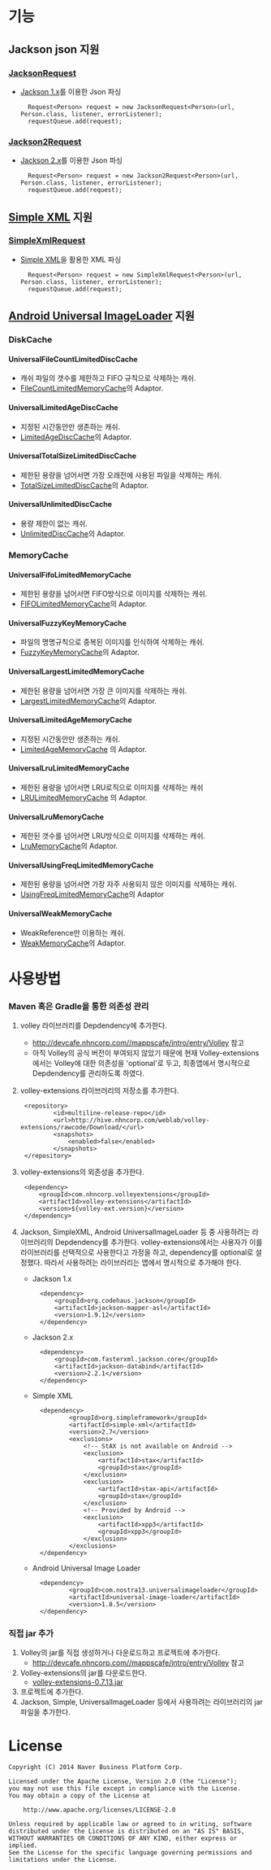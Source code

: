 # 기능
## Jackson json 지원
### [JacksonRequest](code#/VolleyExtensions/src/main/java/com/nhncorp/volleyextensions/request/JacksonRequest.java)
- [Jackson 1.x](http://jackson.codehaus.org/)를 이용한 Json 파싱

		Request<Person> request = new JacksonRequest<Person>(url, Person.class, listener, errorListener);
		requestQueue.add(request);

### [Jackson2Request](code#/VolleyExtensions/src/main/java/com/nhncorp/volleyextensions/request/Jackson2Request.java)
- [Jackson 2.x](http://wiki.fasterxml.com/JacksonHome)를 이용한 Json 파싱

		Request<Person> request = new Jackson2Request<Person>(url, Person.class, listener, errorListener);
		requestQueue.add(request);

## [Simple XML](http://simple.sourceforge.net/) 지원
### [SimpleXmlRequest](code#/VolleyExtensions/src/main/java/com/nhncorp/volleyextensions/request/SimpleXmlRequest.java)
- [Simple XML](http://simple.sourceforge.net/)을 활용한 XML 파싱

		Request<Person> request = new SimpleXmlRequest<Person>(url, Person.class, listener, errorListener);
		requestQueue.add(request);
		
## [Android Universal ImageLoader](https://github.com/nostra13/Android-Universal-Image-Loader) 지원

### DiskCache
#### UniversalFileCountLimitedDiscCache
- 캐쉬 파일의 갯수를 제한하고 FIFO 규칙으로 삭제하는 캐쉬.
- [FileCountLimitedMemoryCache](https://github.com/nostra13/Android-Universal-Image-Loader/blob/master/library/src/com/nostra13/universalimageloader/cache/disc/impl/FileCountLimitedDiscCache.java)의 Adaptor.

#### UniversalLimitedAgeDiscCache
- 지정된 시간동안만 생존하는 캐쉬.
- [LimitedAgeDiscCache](https://github.com/nostra13/Android-Universal-Image-Loader/blob/master/library/src/com/nostra13/universalimageloader/cache/disc/impl/LimitedAgeDiscCache.java)의 Adaptor.

#### UniversalTotalSizeLimitedDiscCache
- 제한된 용량을 넘어서면 가장 오래전에 사용된 파일을 삭제하는 캐쉬.
- [TotalSizeLimitedDiscCache](https://github.com/nostra13/Android-Universal-Image-Loader/blob/master/library/src/com/nostra13/universalimageloader/cache/disc/impl/TotalSizeLimitedDiscCache.java)의 Adaptor.

#### UniversalUnlimitedDiscCache
- 용량 제한이 없는 캐쉬. 
- [UnlimitedDiscCache](https://github.com/nostra13/Android-Universal-Image-Loader/blob/master/library/src/com/nostra13/universalimageloader/cache/disc/impl/UnlimitedDiscCache.java)의 Adaptor.

### MemoryCache

#### UniversalFifoLimitedMemoryCache
- 제한된 용량을 넘어서면 FIFO방식으로 이미지를 삭제하는 캐쉬.
- [FIFOLimitedMemoryCache](https://github.com/nostra13/Android-Universal-Image-Loader/blob/master/library/src/com/nostra13/universalimageloader/cache/memory/impl/FIFOLimitedMemoryCache.java)의 Adaptor.

#### UniversalFuzzyKeyMemoryCache
- 파일의 명명규칙으로 중복된 이미지를 인식하여 삭제하는 캐쉬.
- [FuzzyKeyMemoryCache](https://github.com/nostra13/Android-Universal-Image-Loader/blob/master/library/src/com/nostra13/universalimageloader/cache/memory/impl/FuzzyKeyMemoryCache.java)의 Adaptor.

#### UniversalLargestLimitedMemoryCache
- 제한된 용량을 넘어서면 가장 큰 이미지를 삭제하는 캐쉬.
- [LargestLimitedMemoryCache](https://github.com/nostra13/Android-Universal-Image-Loader/blob/master/library/src/com/nostra13/universalimageloader/cache/memory/impl/LargestLimitedMemoryCache.java)의 Adaptor.

#### UniversalLimitedAgeMemoryCache
- 지정된 시간동안만 생존하는 캐쉬.
- [LimitedAgeMemoryCache](https://github.com/nostra13/Android-Universal-Image-Loader/blob/master/library/src/com/nostra13/universalimageloader/cache/memory/impl/LimitedAgeMemoryCache.java) 의 Adaptor.

#### UniversalLruLimitedMemoryCache
- 제한된 용량을 넘어서면 LRU로직으로 이미지를 삭제하는 캐쉬
- [LRULimitedMemoryCache](https://github.com/nostra13/Android-Universal-Image-Loader/blob/master/library/src/com/nostra13/universalimageloader/cache/memory/impl/LRULimitedMemoryCache.java) 의 Adaptor.

#### UniversalLruMemoryCache
- 제한된 갯수를 넘어서면 LRU방식으로 이미지를 삭제하는 캐쉬.
- [LruMemoryCache](https://github.com/nostra13/Android-Universal-Image-Loader/blob/master/library/src/com/nostra13/universalimageloader/cache/memory/impl/LruMemoryCache.java)의 Adaptor.

#### UniversalUsingFreqLimitedMemoryCache
- 제한된 용량을 넘어서면 가장 자주 사용되지 않은 이미지를 삭제하는 캐쉬.
- [UsingFreqLimitedMemoryCache](https://github.com/nostra13/Android-Universal-Image-Loader/blob/master/library/src/com/nostra13/universalimageloader/cache/memory/impl/UsingFreqLimitedMemoryCache.java)의 Adaptor

#### UniversalWeakMemoryCache
- WeakReference만 이용하는 캐쉬.
- [WeakMemoryCache](https://github.com/nostra13/Android-Universal-Image-Loader/blob/master/library/src/com/nostra13/universalimageloader/cache/memory/impl/WeakMemoryCache.java)의 Adaptor.

# 사용방법
### Maven 혹은 Gradle을 통한 의존성 관리
1. volley 라이브러리를 Depdendency에 추가한다.
	- <http://devcafe.nhncorp.com//mappscafe/intro/entry/Volley> 참고 
	- 아직 Volley의 공식 버전이 부여되지 않았기 때문에 현재 Volley-extensions에서는 Volley에 대한 의존성을 'optional'로 두고, 최종앱에서 명시적으로 Depdendency를 관리하도록 하였다.
2. volley-extensions 라이브러리의 저장소를 추가한다.

		<repository>
				<id>multiline-release-repo</id>
				<url>http://hive.nhncorp.com/weblab/volley-extensions/rawcode/Download/</url>
				<snapshots>
					<enabled>false</enabled>
				</snapshots>
		</repository>
		
3. volley-extensions의 외존성을 추가한다.

		<dependency>
			<groupId>com.nhncorp.volleyextensions</groupId>
			<artifactId>volley-extensions</artifactId>
			<version>${volley-ext.version}</version>
		</dependency>
		
4. Jackson, SimpleXML, Android UniversalImageLoader 등 중 사용하려는 라이브러리의 Depdendency를 추가한다.  volley-extensions에서는 사용자가 이를 라이브러리를 선택적으로 사용한다고 가정을 하고, dependency를 optional로 설정했다. 따라서 사용하려는 라이브러리는 앱에서 명시적으로 추가해야 한다.

	- Jackson 1.x
	
			<dependency>
				<groupId>org.codehaus.jackson</groupId>
				<artifactId>jackson-mapper-asl</artifactId>
				<version>1.9.12</version>
			</dependency>
	- Jackson 2.x
	
			<dependency>
				<groupId>com.fasterxml.jackson.core</groupId>
				<artifactId>jackson-databind</artifactId>
				<version>2.2.1</version>
			</dependency>
	- Simple XML
	
			<dependency>
					<groupId>org.simpleframework</groupId>
					<artifactId>simple-xml</artifactId>
					<version>2.7</version>
					<exclusions>
						<!-- StAX is not available on Android -->
						<exclusion>
							<artifactId>stax</artifactId>
							<groupId>stax</groupId>
						</exclusion>
						<exclusion>
							<artifactId>stax-api</artifactId>
							<groupId>stax</groupId>
						</exclusion>
						<!-- Provided by Android -->
						<exclusion>
							<artifactId>xpp3</artifactId>
							<groupId>xpp3</groupId>
						</exclusion>
					</exclusions>
			</dependency>
	- Android Universal Image Loader
	
			<dependency>
					<groupId>com.nostra13.universalimageloader</groupId>
					<artifactId>universal-image-loader</artifactId>
					<version>1.8.5</version>
			</dependency>


### 직접 jar 추가
1. Volley의 jar를 직접 생성하거나 다운로드하고 프로젝트에 추가한다.
	- <http://devcafe.nhncorp.com//mappscafe/intro/entry/Volley> 참고 
2. Volley-extensions의 jar를 다운로드한다. 
	- [volley-extensions-0.7.13.jar](http://hive.nhncorp.com/weblab/volley-extensions/rawcode/Download/com/nhncorp/volleyextensions/volley-extensions/0.7.13/volley-extensions-0.7.13.jar)
3. 프로젝트에 추가한다.
4. Jackson, Simple, UniversalImageLoader 등에서 사용하려는 라이브러리의 jar파일을 추가한다.

# License

	Copyright (C) 2014 Naver Business Platform Corp.
 	
	Licensed under the Apache License, Version 2.0 (the "License");
	you may not use this file except in compliance with the License.
	You may obtain a copy of the License at

		http://www.apache.org/licenses/LICENSE-2.0

	Unless required by applicable law or agreed to in writing, software
	distributed under the License is distributed on an "AS IS" BASIS,
	WITHOUT WARRANTIES OR CONDITIONS OF ANY KIND, either express or implied.
	See the License for the specific language governing permissions and
	limitations under the License.